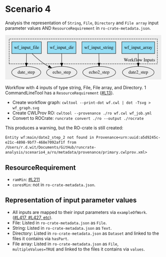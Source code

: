 # Scenario 4

Analysis the representation of `String`, `File`, `Directory` and `File array` input parameter values AND `ResourceRequirement` in `ro-crate-metadata.json`. 

![Workflow graph](./wf_graph.svg)

Workflow with 4 inputs of type string, File, File array, and Directory. 1 CommandLineTool has a `ResourceRequirement` ([#L13](./rocrate/packed.cwl)).

- Create workflow graph: `cwltool --print-dot wf.cwl | dot -Tsvg > wf_graph.svg`
- Create CWLProv RO: `cwltool --provenance ./ro wf.cwl wf_job.yml`
- Convert to ROCrate: `runcrate convert ./ro --output ./rocrate`

This produces a warning, but the RO-crate is still created:

```
Entity wf:main/date2_step_2 not found in Provenance<urn:uuid:a5d9245c-e21c-4898-9bf7-468e7092af1f from /Users/r.d.wit/Documents/GitHub/runcrate-analysis/scenario4_a/ro/metadata/provenance/primary.cwlprov.xml>
```

## ResourceRequirement

- `ramMin`: [#L211](./rocrate/ro-crate-metadata.json)
- `coresMin`: not in `ro-crate-metadata.json`.

## Representation of input parameter values

- All inputs are mapped to their input parameters via `exampleOfWork`. ([#L417, #L427, etc](./rocrate/ro-crate-metadata.json)).
- File: Listed in `ro-crate-metadata.json` as `File`.
- String: Listed in `ro-crate-metadata.json` as `Text`. 
- Directory: Listed in `ro-crate-metadata.json` as `Dataset` and linked to the files it contains via `hasPart`.
- File array: Listed in `ro-crate-metadata.json` as `File`, `multipleValues=TRUE` and linked to the files it contains via `values`.